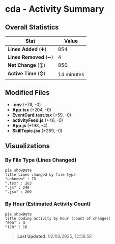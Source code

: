 # cda - Activity Summary 

## Overall Statistics

| Stat                   | Value                                                             |
| ---------------------- | ----------------------------------------------------------------- |
| **Lines Added** (➕)   | 854                                          |
| **Lines Removed** (➖) | 4                                        |
| **Net Change** (↕)    | 850                |
| **Active Time** (⌚)   | 14 minutes |


## Modified Files
- **.env** (+78, -0)
- **App.tsx** (+204, -0)
- **EventCard.test.tsx** (+59, -0)
- **activityFeed.js** (+46, -0)
- **App.js** (+198, -4)
- **SkillTopic.jsx** (+269, -0)

## Visualizations

### By File Type (Lines Changed)

```mermaid
pie showData
title Lines changed by file type
"unknown" : 78
".tsx" : 263
".js" : 248
".jsx" : 269
```

### By Hour (Estimated Activity Count)

```mermaid
pie showData
title Coding activity by hour (count of changes)
"09h" : 3
"12h" : 10
```


> **Last Updated:** 02/06/2025, 12:59:59